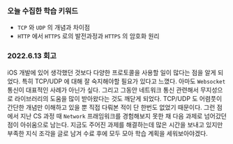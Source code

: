 ### 오늘 수집한 학습 키워드

- `TCP` 와 `UDP` 의 개념과 차이점
- `HTTP` 에서 `HTTPS` 로의 발전과정과 `HTTPS` 의 암호화 원리

### 2022.6.13 회고

iOS 개발에 있어 생각했던 것보다 다양한 프로토콜을 사용할 일이 많다는 점을 알게 되었다. 특히 TCP/UDP 에 대해 잘 숙지해야할 필요가 있다고 느꼈다.
아마도 `Websocket` 통신이 대표적인 사례가 아닌가 싶다. 그리고 그동안 네트워크 통신 관련해서 무지성으로 라이브러리의 도움을 많이 받아왔다는 것도 깨닫게 되었다.
TCP/UDP 도 어렴풋이 간단한 개념만 이해하고 있을 뿐 직접 다뤄본 적이 단 한번도 없었기 때문이다. 그런 점에서 지난 CS 과정 때 `Network` 프래임워크를 경험해보지 못한 채 다음 과제로 넘어갔던 점이 아쉬움으로 남는다. 지금도 주어진 과제를 해결하는데 많은 시간을 보내고 있지만 부족한 지식 조각을 글로 남겨 수료 후에 모두 모아 학습 계획을 세워보아야겠다.
